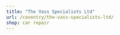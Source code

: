 ```yaml
---
title: "The Vass Specialists Ltd"
url: /coventry/the-vass-specialists-ltd/
shop: car repair
---
```

